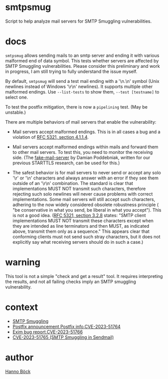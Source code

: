 # smtpsmug

Script to help analyze mail servers for SMTP Smuggling vulnerabilities.

# docs

`smtpsmug` allows sending mails to an smtp server and ending it with various malformed
end of data symbol. This tests whether servers are affected by SMTP Smuggling
vulnerabilities. Please consider this preliminary and work in progress, I am still
trying to fully understand the issue myself.

By default, `smtpsmug` will send a test mail ending with a '\n.\n' symbol (Unix newlines
instead of Windows '\r\n' newlines). It supports multiple other malformed endings. Use
`--list-tests` to show them, `--test [testname]` to select one.

To test the postfix mitigation, there is now a `pipelining` test. (May be unstable.)

There are multiple behaviors of mail servers that enable the vulnerability:

* Mail servers accept malformed endings. This is in all cases a bug and a violation of
  [RFC 5321, section 4.1.1.4](https://www.rfc-editor.org/rfc/rfc5321#section-4.1.1.4).

* Mail servers accept malformed endings within mails and forward them to other mail
  servers. To test this, you need to monitor the receiving side. (The
  [fake-mail-server](https://github.com/Email-Analysis-Toolkit/fake-mail-server) by
  Damian Poddebniak, written for our previous STARTTLS research, can be used for this.)

* The safest behavior is for mail servers to never send or accept any solo '\r' or '\n'
  characters and always answer with an error if they see them outside of an '\r\n'
  combination. The standard is clear that implementations MUST NOT transmit such
  characters, therefore rejecting such solo newlines will never cause problems with
  correct implementations. Some mail servers will still accept such characters, adhering
  to the now widely considered obsolete robustness principle ( "be conservative in what
  you send, be liberal in what you accept"). This is not a good idea. ([RFC 5321,
  section 3.2.8](https://datatracker.ietf.org/doc/html/rfc5321#section-2.3.8) states:
  "SMTP client implementations MUST NOT transmit these characters except when they are
  intended as line terminators and then MUST, as indicated above, transmit them only as
  a <CRLF> sequence." This appears clear that conforming clients must not send such
  stray characters, but it does not explicitly say what receiving servers should do in
  such a case.)

# warning

This tool is not a simple "check and get a result" tool. It requires interpreting the
results, and not all failing checks imply an SMTP smuggling vulnerability.

# context

* [SMTP Smuggling](
  https://sec-consult.com/blog/detail/smtp-smuggling-spoofing-e-mails-worldwide/)
* [Postfix announcement](
  https://www.mail-archive.com/postfix-announce@postfix.org/msg00090.html),[Postfix
  info](https://www.postfix.org/smtp-smuggling.html),[CVE-2023-51764](
  https://nvd.nist.gov/vuln/detail/CVE-2023-51764)
* [Exim bug report](https://bugs.exim.org/show_bug.cgi?id=3063),[CVE-2023-51766](
  https://nvd.nist.gov/vuln/detail/CVE-2023-51766)
* [CVE-2023-51765 (SMTP Smuggling in Sendmail)](
  https://nvd.nist.gov/vuln/detail/CVE-2023-51765)

# author

[Hanno Böck](https://hboeck.de/)
